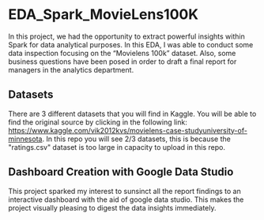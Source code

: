 # EDA_Spark_MovieLens100K
In this project, we had the opportunity to extract powerful insights within Spark for data analytical purposes. In this EDA, I was able to conduct some data inspection focusing on the “Movielens 100k” dataset. Also, some business questions have been posed in order to draft a final report for managers in the analytics department.

## Datasets
There are 3 different datasets that you will find in Kaggle. You will be able to find the original source by clicking in the following link: https://www.kaggle.com/vik2012kvs/movielens-case-studyuniversity-of-minnesota. In this repo you will see 2/3 datasets, this is because the "ratings.csv" dataset is too large in capacity to upload in this repo. 

## Dashboard Creation with Google Data Studio
This project sparked my interest to sunsinct all the report findings to an interactive dashboard with the aid of google data studio. This makes the project visually pleasing to digest the data insights immediately.
